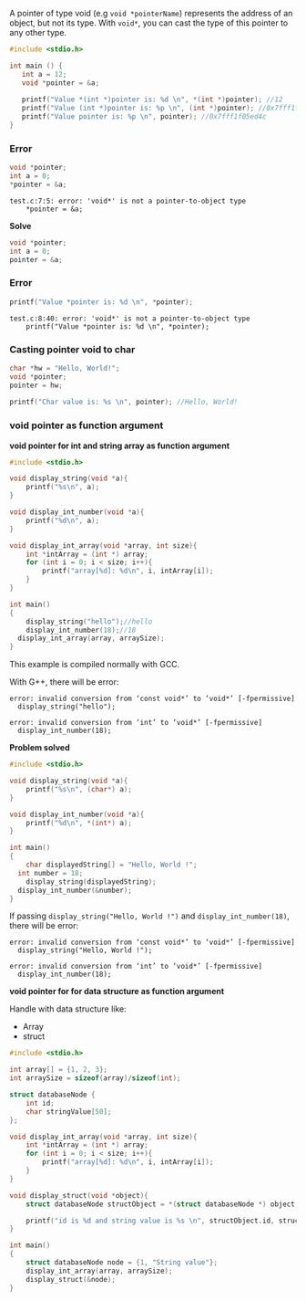 A pointer of type void (e.g ``void *pointerName``) represents the address of an object, but not its type. With ``void*``, you can cast the type of this pointer to any other type.

```c
#include <stdio.h>

int main () {
   int a = 12;
   void *pointer = &a;
   
   printf("Value *(int *)pointer is: %d \n", *(int *)pointer); //12
   printf("Value (int *)pointer is: %p \n", (int *)pointer); //0x7fff1f05ed4c
   printf("Value pointer is: %p \n", pointer); //0x7fff1f05ed4c
}
```

### Error

```c
void *pointer;
int a = 0;
*pointer = &a;
```
```
test.c:7:5: error: 'void*' is not a pointer-to-object type
    *pointer = &a;
```
**Solve**

```c
void *pointer;
int a = 0;
pointer = &a;
```

### Error

```c
printf("Value *pointer is: %d \n", *pointer);
```

```
test.c:8:40: error: 'void*' is not a pointer-to-object type
    printf("Value *pointer is: %d \n", *pointer);
```

### Casting pointer void to char

```c
char *hw = "Hello, World!";
void *pointer;
pointer = hw;
   
printf("Char value is: %s \n", pointer); //Hello, World!
```

### void pointer as function argument

**void pointer for int and string array as function argument**

```c
#include <stdio.h>

void display_string(void *a){
	printf("%s\n", a);
}

void display_int_number(void *a){
	printf("%d\n", a);
}

void display_int_array(void *array, int size){
	int *intArray = (int *) array;
	for (int i = 0; i < size; i++){
		printf("array[%d]: %d\n", i, intArray[i]);
	}
}

int main()
{  
	display_string("hello");//hello
	display_int_number(18);//18
  display_int_array(array, arraySize);
}
```

This example is compiled normally with GCC. 

With G++, there will be error:

```
error: invalid conversion from ‘const void*’ to ‘void*’ [-fpermissive]
  display_string("hello");

error: invalid conversion from ‘int’ to ‘void*’ [-fpermissive]
  display_int_number(18);
```

**Problem solved**

```c
#include <stdio.h>

void display_string(void *a){
	printf("%s\n", (char*) a);
}

void display_int_number(void *a){
	printf("%d\n", *(int*) a);
}

int main()
{  
	char displayedString[] = "Hello, World !";
  int number = 18;
	display_string(displayedString);
  display_int_number(&number);
}
```

If passing ``display_string("Hello, World !")`` and ``display_int_number(18)``, there will be error:

```
error: invalid conversion from ‘const void*’ to ‘void*’ [-fpermissive]
  display_string("Hello, World !");

error: invalid conversion from ‘int’ to ‘void*’ [-fpermissive]
  display_int_number(18);
```
**void pointer for for data structure as function argument**

Handle with data structure like:

* Array
* struct

```c
#include <stdio.h>

int array[] = {1, 2, 3};
int arraySize = sizeof(array)/sizeof(int); 

struct databaseNode {
	int id;
	char stringValue[50];
};

void display_int_array(void *array, int size){
	int *intArray = (int *) array;
	for (int i = 0; i < size; i++){
		printf("array[%d]: %d\n", i, intArray[i]);
	}
}

void display_struct(void *object){
	struct databaseNode structObject = *(struct databaseNode *) object;

	printf("id is %d and string value is %s \n", structObject.id, structObject.stringValue);
}

int main()
{  
	struct databaseNode node = {1, "String value"};
	display_int_array(array, arraySize);
	display_struct(&node);
}
```
